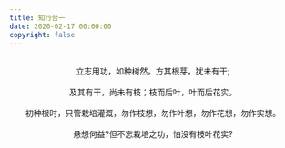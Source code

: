 ```yaml
---
title: 知行合一
date: 2020-02-17 00:00:00
copyright: false
---
```

<br/>
<center>立志用功，如种树然。方其根芽，犹未有干;</center>
<br/>
<center>及其有干，尚未有枝；枝而后叶，叶而后花实。</center>
<br/>
<center>初种根时，只管栽培灌溉，勿作枝想，勿作叶想，勿作花想，勿作实想。</center>
<br/>
<center>悬想何益?但不忘栽培之功，怕没有枝叶花实?</center>
<br></br>
<br></br>
<br></br>
